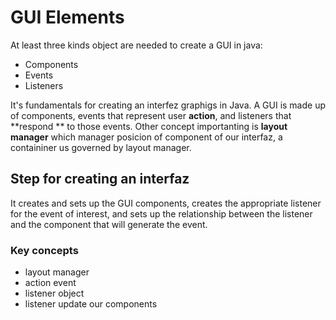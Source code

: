 # GUI Elements
At least three kinds object are needed to create a GUI in java:
* Components
* Events
* Listeners

It's fundamentals for creating an interfez graphigs in Java.
A GUI is made up of components, events that represent user **action**, and listeners that **respond ** to those events.
Other concept importanting is **layout manager** which manager posicion of component of our interfaz, a containiner us governed by layout manager.

## Step for creating an interfaz 
It creates and  sets  up  the  GUI  components,  creates  the  appropriate  listener  for  the  event  of  interest,  and  sets  up  the  relationship  between  the  listener  and  the  component  that  will  generate  the event.

### Key concepts
* layout manager
* action event
* listener object
* listener update our components



